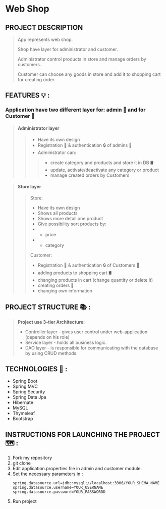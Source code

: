 # Web Shop
## PROJECT DESCRIPTION  
> App represents web shop.
>
> Shop have layer for administrator and customer.
>
> Administrator control products in store and manage orders by customers.
>
> Customer can choose any goods in store and add it to shopping cart for creating order.
## FEATURES 💡 :

### Application have two different layer for: admin 👑 and for Customer 👤
> #### Administrator layer
>> * Have its own design
>> * Registration 📝 & authentication 🔒 of admins 👑
>> * Administrator can:
>>> * create category and products and store it in DB 🛢
>>> * update, activate/deactivate any category or product
>>> * manage created orders by Customers


> #### Store layer
>> Store:
>> * Have its own design
>> * Shows all products
>> * Shows more detail one product
>> * Give possibility sort products by:
>> * * price
>> * * category
>>
>> Customer:
>> * Registration 📝 & authentication 🔒 of Customers 👤
>> * adding products to shopping cart 🛢
>> * changing products in cart (change quantity or delete it)
>> * creating orders 💸
>> * changing own information


## PROJECT STRUCTURE 📚 :
>**Project use 3-tier Architecture:**
>* Controller layer - gives user control under web-application (depends on his role)
>* Service layer - holds all business logic.
>* DAO layer - is responsible for communicating with the database by using CRUD methods.

## TECHNOLOGIES 🧬 :
* Spring Boot
* Spring MVC
* Spring Security
* Spring Data Jpa
* Hibernate
* MySQL
* Thymeleaf
* Bootstrap

## INSTRUCTIONS FOR LAUNCHING THE PROJECT 🗺️ :
1. Fork my repository
2. git clone
3. Edit application.properties file in admin and customer module.
4. Set the necessary parameters in :
    ```
   spring.datasource.url=jdbc:mysql://localhost:3306/YOUR_SHEMA_NAME
   spring.datasource.username=YOUR_USERNAME
   spring.datasource.password=YOUR_PASSWORDD
    ```
5. Run project




